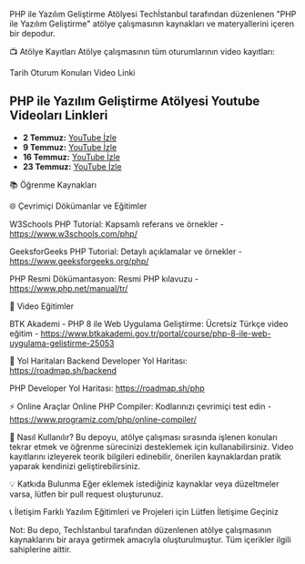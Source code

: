 PHP ile Yazılım Geliştirme Atölyesi
Techİstanbul tarafından düzenlenen "PHP ile Yazılım Geliştirme" atölye çalışmasının kaynakları ve materyallerini içeren bir depodur.

📺 Atölye Kayıtları
Atölye çalışmasının tüm oturumlarının video kayıtları:

Tarih	Oturum Konuları	Video Linki

## PHP ile Yazılım Geliştirme Atölyesi Youtube Videoları Linkleri

- **2 Temmuz:** [YouTube İzle](https://www.youtube.com/live/Epl-PW6FCIw  )
- **9 Temmuz:** [YouTube İzle](https://youtube.com/live/KxLaVu8tL28  )
- **16 Temmuz:** [YouTube İzle](https://www.youtube.com/live/MjsPipo3DFI  )
- **23 Temmuz:** [YouTube İzle](https://youtube.com/live/ugGhjdcHAis  )

📚 Öğrenme Kaynakları

🌐 Çevrimiçi Dökümanlar ve Eğitimler

W3Schools PHP Tutorial: Kapsamlı referans ve örnekler - 
https://www.w3schools.com/php/

GeeksforGeeks PHP Tutorial: Detaylı açıklamalar ve örnekler - 
https://www.geeksforgeeks.org/php/

PHP Resmi Dökümantasyon: Resmi PHP kılavuzu - 
https://www.php.net/manual/tr/

🎥 Video Eğitimler

BTK Akademi - PHP 8 ile Web Uygulama Geliştirme: Ücretsiz Türkçe video eğitim - 
https://www.btkakademi.gov.tr/portal/course/php-8-ile-web-uygulama-gelistirme-25053


🧭 Yol Haritaları
Backend Developer Yol Haritası: 
https://roadmap.sh/backend

PHP Developer Yol Haritası: 
https://roadmap.sh/php


⚡ Online Araçlar
Online PHP Compiler: Kodlarınızı çevrimiçi test edin - 
https://www.programiz.com/php/online-compiler/


🚀 Nasıl Kullanılır?
Bu depoyu, atölye çalışması sırasında işlenen konuları tekrar etmek ve öğrenme sürecinizi desteklemek için kullanabilirsiniz. Video kayıtlarını izleyerek teorik bilgileri edinebilir, önerilen kaynaklardan pratik yaparak kendinizi geliştirebilirsiniz.

💡 Katkıda Bulunma
Eğer eklemek istediğiniz kaynaklar veya düzeltmeler varsa, lütfen bir pull request oluşturunuz.

📞 İletişim
Farklı Yazılım Eğitimleri ve Projeleri için Lütfen İletişime Geçiniz


Not: Bu depo, Techİstanbul tarafından düzenlenen atölye çalışmasının kaynaklarını bir araya getirmek amacıyla oluşturulmuştur. 
Tüm içerikler ilgili sahiplerine aittir.
